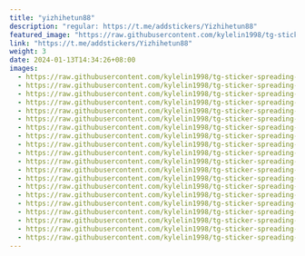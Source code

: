 ```yaml
---
title: "yizhihetun88"
description: "regular: https://t.me/addstickers/Yizhihetun88"
featured_image: "https://raw.githubusercontent.com/kylelin1998/tg-sticker-spreading-worldwide-images/main/img/04f0c9fa-3201-4633-9d10-bd08ba260582.jpg"
link: "https://t.me/addstickers/Yizhihetun88"
weight: 3
date: 2024-01-13T14:34:26+08:00
images:
  - https://raw.githubusercontent.com/kylelin1998/tg-sticker-spreading-worldwide-images/main/img/04f0c9fa-3201-4633-9d10-bd08ba260582.jpg
  - https://raw.githubusercontent.com/kylelin1998/tg-sticker-spreading-worldwide-images/main/img/575baa5c-3d3e-48d4-98e0-9ff3dd27d3dd.jpg
  - https://raw.githubusercontent.com/kylelin1998/tg-sticker-spreading-worldwide-images/main/img/1e2b56e8-d923-488a-a856-1170071326d0.jpg
  - https://raw.githubusercontent.com/kylelin1998/tg-sticker-spreading-worldwide-images/main/img/c3ca75f1-574e-4cd0-bfd5-2c059a94de54.jpg
  - https://raw.githubusercontent.com/kylelin1998/tg-sticker-spreading-worldwide-images/main/img/50d3d3fc-e61d-4660-abc6-a28e5e710d2a.jpg
  - https://raw.githubusercontent.com/kylelin1998/tg-sticker-spreading-worldwide-images/main/img/da24ba79-dcb4-4837-b12b-a7c4d677cadb.jpg
  - https://raw.githubusercontent.com/kylelin1998/tg-sticker-spreading-worldwide-images/main/img/4881f8d4-0e68-4404-9f31-6c2092db2d36.jpg
  - https://raw.githubusercontent.com/kylelin1998/tg-sticker-spreading-worldwide-images/main/img/b7273ec7-5774-44d3-8e71-2704e9c6b48e.jpg
  - https://raw.githubusercontent.com/kylelin1998/tg-sticker-spreading-worldwide-images/main/img/9519e30a-4fae-42e1-ab61-239240bd7a00.jpg
  - https://raw.githubusercontent.com/kylelin1998/tg-sticker-spreading-worldwide-images/main/img/91f39bdd-c767-46f2-8f59-da92f5b784e8.jpg
  - https://raw.githubusercontent.com/kylelin1998/tg-sticker-spreading-worldwide-images/main/img/6f004cc9-a3d6-4166-b8d7-f0183ac36bab.jpg
  - https://raw.githubusercontent.com/kylelin1998/tg-sticker-spreading-worldwide-images/main/img/cd27f1e3-827f-43c9-8393-9a4c6475e0c4.jpg
  - https://raw.githubusercontent.com/kylelin1998/tg-sticker-spreading-worldwide-images/main/img/6790e055-a633-480d-9a91-a4757ac1640c.jpg
  - https://raw.githubusercontent.com/kylelin1998/tg-sticker-spreading-worldwide-images/main/img/8703f237-9990-4f34-93af-80fbf4478640.jpg
  - https://raw.githubusercontent.com/kylelin1998/tg-sticker-spreading-worldwide-images/main/img/df05b7b3-71f0-428d-bc90-960b8f2a1538.jpg
  - https://raw.githubusercontent.com/kylelin1998/tg-sticker-spreading-worldwide-images/main/img/91b58ebe-e597-4ef2-a365-a1cee2888618.jpg
  - https://raw.githubusercontent.com/kylelin1998/tg-sticker-spreading-worldwide-images/main/img/1f6a99c8-b63f-4b99-a181-1a9c3165dc04.jpg
  - https://raw.githubusercontent.com/kylelin1998/tg-sticker-spreading-worldwide-images/main/img/1480eb4f-f3b4-483d-917b-66ae30125e39.jpg
  - https://raw.githubusercontent.com/kylelin1998/tg-sticker-spreading-worldwide-images/main/img/1ffbc9b2-fd7f-4eee-9817-c1f72050f606.jpg
  - https://raw.githubusercontent.com/kylelin1998/tg-sticker-spreading-worldwide-images/main/img/f5fd72f5-315f-4bdf-91a6-5ef89b39bbc5.jpg
---
```


